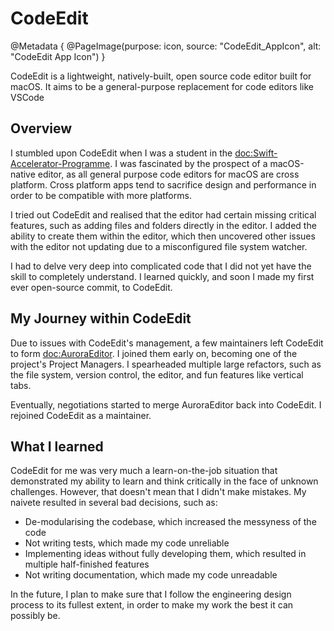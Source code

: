 # CodeEdit

@Metadata {
    @PageImage(purpose: icon, source: "CodeEdit_AppIcon", alt: "CodeEdit App Icon")
}

CodeEdit is a lightweight, natively-built, open source code editor built for macOS. It aims to be a general-purpose replacement for code editors like VSCode

## Overview

I stumbled upon CodeEdit when I was a student in the <doc:Swift-Accelerator-Programme>. I was fascinated by the prospect
of a macOS-native editor, as all general purpose code editors for macOS are cross platform. Cross platform apps tend to
sacrifice design and performance in order to be compatible with more platforms.

I tried out CodeEdit and realised that the editor had certain missing critical features, such as adding files and folders 
directly in the editor. I added the ability to create them within the editor, which then uncovered other issues with the
editor not updating due to a misconfigured file system watcher.

I had to delve very deep into complicated code that I did not yet have the skill to completely understand. I learned
quickly, and soon I made my first ever open-source commit, to CodeEdit.

## My Journey within CodeEdit

Due to issues with CodeEdit's management, a few maintainers left CodeEdit to form <doc:AuroraEditor>. I joined them early
on, becoming one of the project's Project Managers. I spearheaded multiple large refactors, such as the file system,
version control, the editor, and fun features like vertical tabs.

Eventually, negotiations started to merge AuroraEditor back into CodeEdit. I rejoined CodeEdit as a maintainer.

## What I learned

CodeEdit for me was very much a learn-on-the-job situation that demonstrated my ability to learn and think critically
in the face of unknown challenges. However, that doesn't mean that I didn't make mistakes. My naivete resulted in several
bad decisions, such as:
- De-modularising the codebase, which increased the messyness of the code
- Not writing tests, which made my code unreliable
- Implementing ideas without fully developing them, which resulted in multiple half-finished features
- Not writing documentation, which made my code unreadable

In the future, I plan to make sure that I follow the engineering design process to its fullest extent, in order to make
my work the best it can possibly be.
